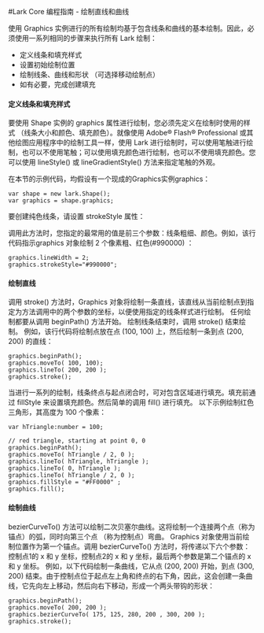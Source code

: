 #Lark Core 编程指南 - 绘制直线和曲线

使用 Graphics 实例进行的所有绘制均基于包含线条和曲线的基本绘制。因此，必须使用一系列相同的步骤来执行所有 
Lark 绘制：
 -  定义线条和填充样式
 -  设置初始绘制位置
 -  绘制线条、曲线和形状 （可选择移动绘制点）
 -  如有必要，完成创建填充
 
#### 定义线条和填充样式
要使用 Shape 实例的 graphics 属性进行绘制，您必须先定义在绘制时使用的样式 （线条大小和颜色、填充颜色）。就像使用 Adobe® Flash® Professional 或其他绘图应用程序中的绘制工具一样，使用 Lark 进行绘制时，可以使用笔触进行绘制，也可以不使用笔触；可以使用填充颜色进行绘制，也可以不使用填充颜色。您可以使用 lineStyle() 或 lineGradientStyle() 方法来指定笔触的外观。   

在本节的示例代码，均假设有一个现成的Graphics实例graphics：
```
var shape = new lark.Shape();
var graphics = shape.graphics;
```
要创建纯色线条，请设置 strokeStyle 属性：

调用此方法时，您指定的最常用的值是前三个参数：线条粗细、颜色。例如，该行代码指示graphics 对象绘制 2 个像素粗、红色(#990000) ：
```
graphics.lineWidth = 2;
graphics.strokeStyle="#990000";
```

#### 绘制直线
调用 stroke() 方法时，Graphics 对象将绘制一条直线，该直线从当前绘制点到指定为方法调用中的两个参数的坐标，以便使用指定的线条样式进行绘制。
任何绘制都要从调用 beginPath() 方法开始。
绘制线条结束时，调用 stroke() 结束绘制。
例如，该行代码将绘制点放在点 (100, 100) 上，然后绘制一条到点 (200, 200) 的直线：   
```
graphics.beginPath();
graphics.moveTo( 100, 100);
graphics.lineTo( 200, 200 );
graphics.stroke();
```

当进行一系列的绘制，线条终点与起点闭合时，可对包含区域进行填充。填充前通过 fillStyle 来设置填充颜色。然后简单的调用 fill() 进行填充。
以下示例绘制红色三角形，其高度为 100 个像素：
```
var hTriangle:number = 100; 

// red triangle, starting at point 0, 0 
graphics.beginPath();
graphics.moveTo( hTriangle / 2, 0 ); 
graphics.lineTo( hTriangle, hTriangle ); 
graphics.lineTo( 0, hTriangle ); 
graphics.lineTo( hTriangle / 2, 0 ); 
graphics.fillStyle = "#FF0000" ;
graphics.fill();
```

#### 绘制曲线
bezierCurveTo() 方法可以绘制二次贝塞尔曲线。这将绘制一个连接两个点（称为锚点）的弧，同时向第三个点 （称为控制点）弯曲。 Graphics 对象使用当前绘制位置作为第一个锚点。调用 bezierCurveTo() 方法时，将传递以下六个参数：控制点1的 x 和 y 坐标，控制点2的 x 和 y 坐标，最后两个参数是第二个锚点的 x 和 y 坐标。
例如，以下代码绘制一条曲线，它从点 (200, 200) 开始，到点 (300, 200) 结束。由于控制点位于起点左上角和终点的右下角，因此，这会创建一条曲线，它先向左上移动，然后向右下移动，形成一个两头带钩的形状：

```
graphics.beginPath();
graphics.moveTo( 200, 200 );
graphics.bezierCurveTo( 175, 125, 280, 200 , 300, 200 );
graphics.stroke();
```



 